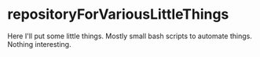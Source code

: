 repositoryForVariousLittleThings
================================

Here I'll put some little things. 
Mostly small bash scripts to automate things.
Nothing interesting. 
